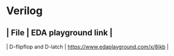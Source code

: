 # Verilog
| File | EDA playground link |
--------------------------
| D-flipflop and D-latch | https://www.edaplayground.com/x/8ikb |
